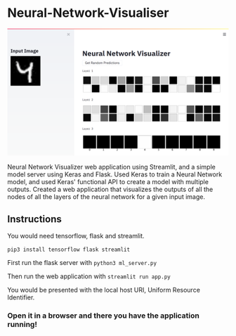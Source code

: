 # Neural-Network-Visualiser

![Screenshot](/image.png)

Neural Network Visualizer web application using Streamlit, and a simple model server using Keras and Flask. Used Keras to train a Neural Network model, and used Keras' functional API to create a model with multiple outputs. Created a web application that visualizes the outputs of all the nodes of all the layers of the neural network for a given input image.

## Instructions

You would need tensorflow, flask and streamlit.

    pip3 install tensorflow flask streamlit

First run the flask server with ```python3 ml_server.py```

Then run the web application with ```streamlit run app.py```

You would be presented with the local host URI, Uniform Resource Identifier.

### Open it in a browser and there you have the application running!
